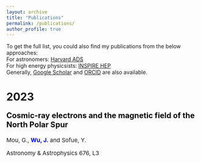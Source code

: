 ```yaml
---
layout: archive
title: "Publications"
permalink: /publications/
author_profile: true
---
```


To get the full list, you could also find my publications from the below approaches:  
For astronomers: [Harvard ADS](https://ui.adsabs.harvard.edu/search/q=orcid%3A0009-0000-7431-7885&sort=date+desc)  
For high energy physicsists: [INSPIRE HEP](https://inspirehep.net/authors/2685932)  
Generally, [Google Scholar](https://scholar.google.com/citations?user=hxR2VSsAAAAJ&hl=zh-CN&authuser=2) and [ORCID](https://orcid.org/0009-0000-7431-7885) are also available.

2023
======
<p style="color: black; font-weight: bold; font-size: 20px; line-height: 1.2;">
  Cosmic-ray electrons and the magnetic field of the North Polar Spur
</p>
<p style="line-height: 1.2;font-size: 15px;">
  Mou, G., <strong><span style="color: blue;">Wu, J.</span></strong> and Sofue, Y.
</p>
<a style="text-decoration: none;font-size: 15px;" href="https://www.aanda.org/articles/aa/full_html/2023/08/aa45401-22/aa45401-22.html">Astronomy & Astrophysics 676, L3</a>